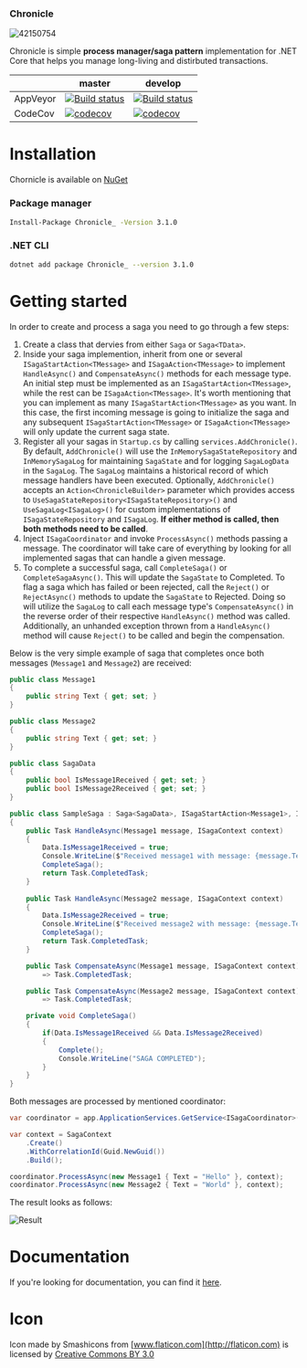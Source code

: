 ### Chronicle
![42150754](https://user-images.githubusercontent.com/7096476/64911747-ef4be100-d725-11e9-98f3-43331714afa7.png)



Chronicle is simple **process manager/saga pattern** implementation for .NET Core that helps you manage long-living and distirbuted transactions.

|   | master  | develop  |
|---|--------|----------|
|AppVeyor|[![Build status](https://ci.appveyor.com/api/projects/status/rma8prlvhjtql7ct/branch/master?svg=true)](https://ci.appveyor.com/project/GooRiOn/chronicle/branch/master)|[![Build status](https://ci.appveyor.com/api/projects/status/rma8prlvhjtql7ct/branch/develop?svg=true)](https://ci.appveyor.com/project/GooRiOn/chronicle/branch/develop)|
|CodeCov|[![codecov](https://codecov.io/gh/chronicle-stack/Chronicle/branch/master/graph/badge.svg)](https://codecov.io/gh/chronicle-stack/Chronicle)|[![codecov](https://codecov.io/gh/chronicle-stack/Chronicle/branch/develop/graph/badge.svg)](https://codecov.io/gh/chronicle-stack/Chronicle)|

# Installation
Chornicle is available on [NuGet](https://www.nuget.org/packages/Chronicle_/)
### Package manager
```bash
Install-Package Chronicle_ -Version 3.1.0
```

### .NET CLI
```bash
dotnet add package Chronicle_ --version 3.1.0
```

# Getting started
In order to create and process a saga you need to go through a few steps:
1. Create a class that dervies from either ``Saga`` or ``Saga<TData>``.
2. Inside your saga implemention, inherit from one or several ``ISagaStartAction<TMessage>`` and ``ISagaAction<TMessage>`` to implement ``HandleAsync()`` and ``CompensateAsync()`` methods for each message type. An initial step must be implemented as an ``ISagaStartAction<TMessage>``, while the rest can be ``ISagaAction<TMessage>``. It's worth mentioning that you can implement as many ``ISagaStartAction<TMessage>`` as you want. In this case, the first incoming message is going to initialize the saga and any subsequent ``ISagaStartAction<TMessage>`` or ``ISagaAction<TMessage>`` will only update the current saga state.
3. Register all your sagas in ``Startup.cs`` by calling ``services.AddChronicle()``. By default, ``AddChronicle()`` will use the ``InMemorySagaStateRepository`` and ``InMemorySagaLog`` for maintaining ``SagaState`` and for logging ``SagaLogData`` in the ``SagaLog``. The ``SagaLog`` maintains a historical record of which message handlers have been executed. Optionally, ``AddChronicle()`` accepts an ``Action<ChronicleBuilder>`` parameter which provides access to ``UseSagaStateRepository<ISagaStateRepository>()`` and ``UseSagaLog<ISagaLog>()`` for custom implementations of ``ISagaStateRepository`` and ``ISagaLog``. **If either method is called, then both methods need to be called**.
4. Inject ``ISagaCoordinator`` and invoke ``ProcessAsync()`` methods passing a message. The coordinator will take care of everything by looking for all implemented sagas that can handle a given message.
5. To complete a successful saga, call ``CompleteSaga()`` or ``CompleteSagaAsync()``. This will update the ``SagaState`` to Completed. To flag a saga which has failed or been rejected, call the ``Reject()`` or ``RejectAsync()`` methods to update the ``SagaState`` to Rejected. Doing so will utilize the ``SagaLog`` to call each message type's ``CompensateAsync()`` in the reverse order of their respective ``HandleAsync()`` method was called. Additionally, an unhanded exception thrown from a ``HandleAsync()`` method will cause ``Reject()`` to be called and begin the compensation.

Below is the very simple example of saga that completes once both messages (``Message1`` and ``Message2``) are received:

```csharp
public class Message1
{
    public string Text { get; set; }
}

public class Message2
{
    public string Text { get; set; }
}

public class SagaData
{
    public bool IsMessage1Received { get; set; }
    public bool IsMessage2Received { get; set; }
}

public class SampleSaga : Saga<SagaData>, ISagaStartAction<Message1>, ISagaAction<Message2>
{
    public Task HandleAsync(Message1 message, ISagaContext context)
    {
        Data.IsMessage1Received = true;
        Console.WriteLine($"Received message1 with message: {message.Text}");
        CompleteSaga();
        return Task.CompletedTask;
    }
    
    public Task HandleAsync(Message2 message, ISagaContext context)
    {
        Data.IsMessage2Received = true;
        Console.WriteLine($"Received message2 with message: {message.Text}");
        CompleteSaga();
        return Task.CompletedTask;
    }

    public Task CompensateAsync(Message1 message, ISagaContext context)
        => Task.CompletedTask;

    public Task CompensateAsync(Message2 message, ISagaContext context)
        => Task.CompletedTask;

    private void CompleteSaga()
    {
        if(Data.IsMessage1Received && Data.IsMessage2Received)
        {
            Complete();
            Console.WriteLine("SAGA COMPLETED");
        }
    }
}

```

Both messages are processed by mentioned coordinator:

```csharp
var coordinator = app.ApplicationServices.GetService<ISagaCoordinator>();

var context = SagaContext
    .Create()
    .WithCorrelationId(Guid.NewGuid())
    .Build();

coordinator.ProcessAsync(new Message1 { Text = "Hello" }, context);
coordinator.ProcessAsync(new Message2 { Text = "World" }, context);
```

The result looks as follows:

![Result](https://user-images.githubusercontent.com/7096476/53180548-0c885900-35f6-11e9-864b-6b6d13641f2a.png)

# Documentation
If you're looking for documentation, you can find it [here](https://chronicle.readthedocs.io/en/latest/).

# Icon
Icon made by Smashicons from [www.flaticon.com](http://flaticon.com) is licensed by [Creative Commons BY 3.0](http://creativecommons.org/licenses/by/3.0/)
